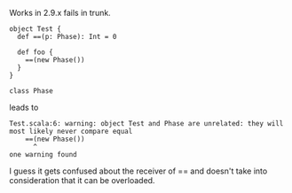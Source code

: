 Works in 2.9.x fails in trunk.

```
object Test {
  def ==(p: Phase): Int = 0

  def foo {
    ==(new Phase())
  }
}

class Phase
```

leads to
```
Test.scala:6: warning: object Test and Phase are unrelated: they will most likely never compare equal
    ==(new Phase())
      ^
one warning found
```

I guess it gets confused about the receiver of == and doesn't take into consideration that it can be overloaded.
